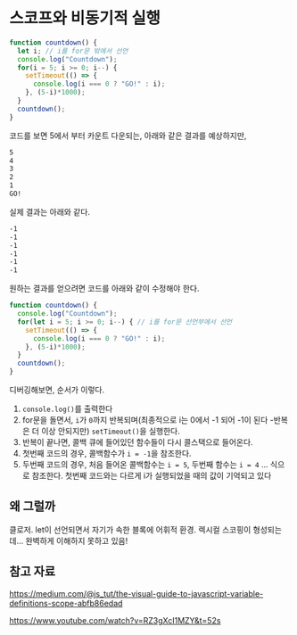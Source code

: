 # 스코프와 비동기적 실행

```JavaScript
function countdown() {
  let i; // i를 for문 밖에서 선언
  console.log("Countdown");
  for(i = 5; i >= 0; i--) {
    setTimeout(() => {
      console.log(i === 0 ? "GO!" : i);
    }, (5-i)*1000);
  }
  countdown();
}
```

코드를 보면 5에서 부터 카운트 다운되는, 아래와 같은 결과를 예상하지만,

```bash
5
4
3
2
1
GO!
```

실제 결과는 아래와 같다.

```bash
-1
-1
-1
-1
-1
-1
```

원하는 결과를 얻으려면 코드를 아래와 같이 수정해야 한다.

```JavaScript
function countdown() {
  console.log("Countdown");
  for(let i = 5; i >= 0; i--) { // i를 for문 선언부에서 선언
    setTimeout(() => {
      console.log(i === 0 ? "GO!" : i);
    }, (5-i)*1000);
  }
  countdown();
}
```

디버깅해보면, 순서가 이렇다.

1. `console.log()`를 출력한다
2. for문을 돌면서, `i`가 `0`까지 반복되며(최종적으로 i는 0에서 -1 되어 -1이 된다 -반복은 더 이상 안되지만) `setTimeout()`을 실행한다.
3. 반복이 끝나면, 콜백 큐에 들어있던 함수들이 다시 콜스택으로 들어온다.
4. 첫번째 코드의 경우, 콜백함수가 `i = -1`을 참조한다.
5. 두번째 코드의 경우, 처음 들어온 콜백함수는 `i = 5`, 두번째 함수는 `i = 4` ... 식으로 참조한다. 첫번째 코드와는 다르게 i가 실행되었을 때의 값이 기억되고 있다

## 왜 그럴까

클로저. let이 선언되면서 자기가 속한 블록에 어휘적 환경. 렉시컬 스코핑이 형성되는데... 완벽하게 이해하지 못하고 있음!

## 참고 자료

<https://medium.com/@js_tut/the-visual-guide-to-javascript-variable-definitions-scope-abfb86edad>

<https://www.youtube.com/watch?v=RZ3gXcI1MZY&t=52s>
